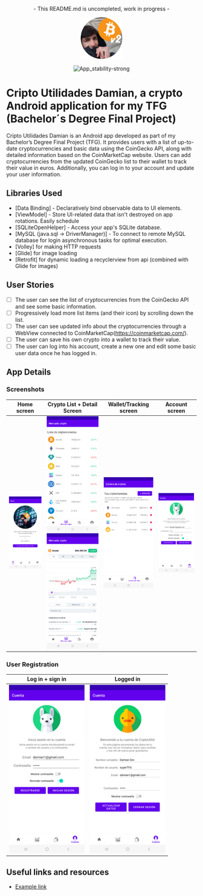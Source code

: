 <p align="center">
  - This README.md is uncompleted, work in progress -
</p>

<p align="center">
  <img src="./app/src/main/res/drawable/damian_bitcoin_utils_icono_v2_cutre_redondo.png" alt="Cripto_Utilidades_Damian" width="110" />
</p>

<div align="center">

![App_stability-strong](https://img.shields.io/badge/App_stability-strong-green.svg)

</div>

# Cripto Utilidades Damian, a crypto Android application for my TFG (Bachelor´s Degree Final Project)

Cripto Utilidades Damian is an Android app developed as part of my Bachelor’s Degree Final Project (TFG). It provides users with a list of up-to-date cryptocurrencies and basic data using the CoinGecko API, along with detailed information based on the CoinMarketCap website. Users can add cryptocurrencies from the updated CoinGecko list to their wallet to track their value in euros. Additionally, you can log in to your account and update your user information.

## Libraries Used

* [Data Binding] - Declaratively bind observable data to UI elements.
* [ViewModel] - Store UI-related data that isn't destroyed on app rotations. Easily schedule
* [SQLiteOpenHelper] - Access your app's SQLite database.
* [MySQL (java.sql -> DriverManager)] - To connect to remote MySQL database for login
  asynchronous tasks for optimal execution.
* [Volley] for making HTTP requests
* [Glide] for image loading
* [Retrofit] for dynamic loading a recyclerview from api (combined with Glide for images)

## User Stories

- [ ] The user can see the list of cryptocurrencies from the CoinGecko API and see some basic information.
- [ ] Progressively load more list items (and their icon) by scrolling down the list.
- [ ] The user can see updated info about the cryptocurrencies through a WebView connected to CoinMarketCap(https://coinmarketcap.com/).
- [ ] The user can save his own crypto into a wallet to track their value.
- [ ] The user can log into his account, create a new one and edit some basic user data once he has logged in.

## App Details

### Screenshots

|                 Home screen                  |                                                 Crypto List + Detail Screen                                                  | Wallet/Tracking screen |                             Account screen                             |
|:--------------------------------------------:|:----------------------------------------------------------------------------------------------------------------------------:| :-: |:----------------------------------------------------------------------:|
| <img width="200" src="./README/screenshots/Home_screenshot.png"> | <img width="200" src="./README/screenshots/Market_screenshot.png"><img width="200" src="./README/screenshots/Market_detail_screenshot.png"> | <img width="200" src="./README/screenshots/Wallet_screenshot.png"> | <img width="200" src="./README/screenshots/Login_Signup_screenshot.png"> |

### User Registration

|                 Log in + sign in                 |                         Logged in                          |
|:------------------------------------------------:|:----------------------------------------------------------:|
| <img width="200" src="./README/screenshots/Login_Signup_screenshot.png"> | <img width="200" src="./README/screenshots/Loggedin_screenshot.png">  |

## Useful links and resources
- [Example link](https://github.com/big-damian/Cripto_Utilidades_Damian)
